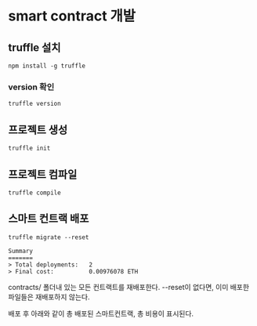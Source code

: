 # smart contract 개발

## truffle 설치
```aidl
npm install -g truffle
```
### version 확인
```aidl
truffle version
```

## 프로젝트 생성
```aidl
truffle init
```

## 프로젝트 컴파일
```aidl
truffle compile
```

## 스마트 컨트랙 배포
```aidl
truffle migrate --reset

Summary
=======
> Total deployments:   2
> Final cost:          0.00976078 ETH

```
contracts/ 폴더내 있는 모든 컨트랙트를 재배포한다. --reset이 없다면, 이미 배포한 파일들은 재배포하지 않는다.

배포 후 아래와 같이 총 배포된 스마트컨트랙, 총 비용이 표시된다.
